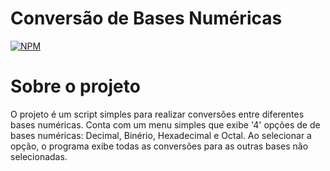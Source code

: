 # Conversão de Bases Numéricas
[![NPM](https://img.shields.io/badge/LICENSE-MIT-MIT
)](https://github.com/matheuszsh/conversaoBasesNumericas/blob/main/LICENSE)

# Sobre o projeto

O projeto é um script simples para realizar conversões entre diferentes bases numéricas. Conta com um menu simples que exibe '4' opções de de bases numéricas: Decimal, Binério, Hexadecimal e Octal. Ao selecionar a opção, o programa exibe todas as conversões para as outras bases não selecionadas.
